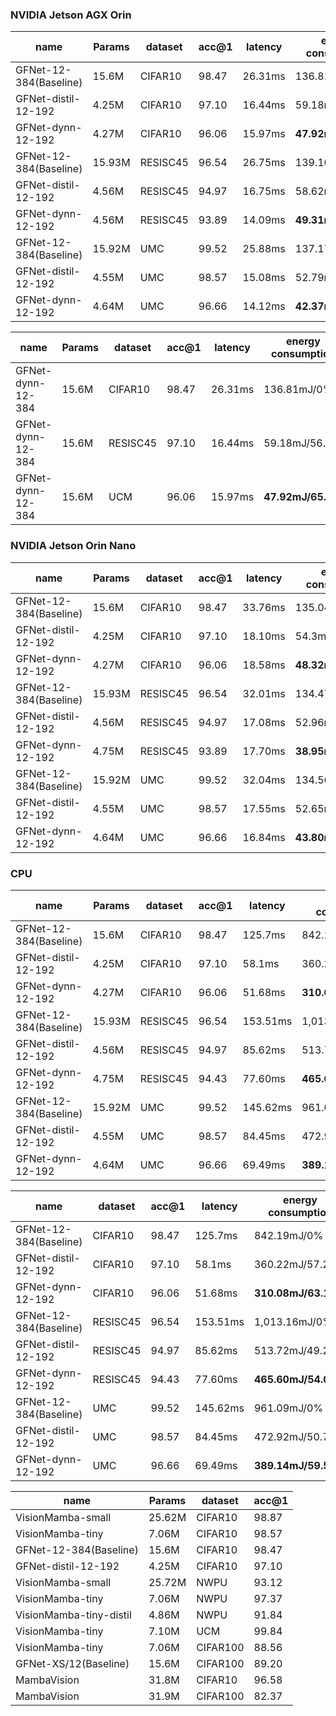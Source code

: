 ### NVIDIA Jetson AGX Orin
| name | Params | dataset | acc@1 | latency | energy consumption |
| --- | --- | --- | --- | --- | --- |
| GFNet-12-384(Baseline) | 15.6M | CIFAR10 | 98.47 | 26.31ms | 136.81mJ/0% |
| GFNet-distil-12-192 | 4.25M | CIFAR10 | 97.10 | 16.44ms | 59.18mJ/56.7% |
| GFNet-dynn-12-192 | 4.27M | CIFAR10 | 96.06 | 15.97ms | **47.92mJ/65.0%** |
| GFNet-12-384(Baseline) | 15.93M | RESISC45 | 96.54 | 26.75ms | 139.10mJ/0% |
| GFNet-distil-12-192 | 4.56M | RESISC45 | 94.97 | 16.75ms | 58.62mJ/57.85% |
| GFNet-dynn-12-192 | 4.56M | RESISC45 | 93.89 | 14.09ms | **49.31mJ/64.55%** |
| GFNet-12-384(Baseline) | 15.92M | UMC | 99.52 | 25.88ms | 137.17mJ/0% |
| GFNet-distil-12-192 | 4.55M | UMC | 98.57 | 15.08ms | 52.79mJ/61.51% |
| GFNet-dynn-12-192 | 4.64M | UMC | 96.66 | 14.12ms | **42.37mJ/69.11%** |

| name | Params | dataset | acc@1 | latency | energy consumption |
| --- | --- | --- | --- | --- | --- |
| GFNet-dynn-12-384 | 15.6M | CIFAR10 | 98.47 | 26.31ms | 136.81mJ/0% |
| GFNet-dynn-12-384 | 15.6M | RESISC45 | 97.10 | 16.44ms | 59.18mJ/56.7% |
| GFNet-dynn-12-384 | 15.6M | UCM | 96.06 | 15.97ms | **47.92mJ/65.0%** |


### NVIDIA Jetson Orin Nano
| name | Params | dataset | acc@1 | latency | energy consumption |
| --- | --- | --- | --- | --- | --- |
| GFNet-12-384(Baseline) | 15.6M | CIFAR10 | 98.47 | 33.76ms | 135.04mJ/0% |
| GFNet-distil-12-192 | 4.25M | CIFAR10 | 97.10 | 18.10ms | 54.3mJ/59.78% |
| GFNet-dynn-12-192 | 4.27M | CIFAR10 | 96.06 | 18.58ms | **48.32mJ/64.21%** |
| GFNet-12-384(Baseline) | 15.93M | RESISC45 | 96.54 | 32.01ms | 134.47mJ/0% |
| GFNet-distil-12-192 | 4.56M | RESISC45 | 94.97 | 17.08ms | 52.96mJ/60.61% |
| GFNet-dynn-12-192 | 4.75M | RESISC45 | 93.89 | 17.70ms | **38.95mJ/71.03%** |
| GFNet-12-384(Baseline) | 15.92M | UMC | 99.52 | 32.04ms | 134.56mJ/0% |
| GFNet-distil-12-192 | 4.55M | UMC | 98.57 | 17.55ms | 52.65mJ/60.87% |
| GFNet-dynn-12-192 | 4.64M | UMC | 96.66 | 16.84ms | **43.80mJ/67.44%** |
### CPU
| name | Params | dataset | acc@1 | latency | energy consumption |
| --- | --- | --- | --- | --- | --- |
| GFNet-12-384(Baseline) | 15.6M | CIFAR10 | 98.47 | 125.7ms | 842.19mJ/0% |
| GFNet-distil-12-192 | 4.25M | CIFAR10 | 97.10 | 58.1ms | 360.22mJ/57.23% |
| GFNet-dynn-12-192 | 4.27M | CIFAR10 | 96.06 | 51.68ms | **310.08mJ/63.18%** |
| GFNet-12-384(Baseline) | 15.93M | RESISC45 | 96.54 | 153.51ms | 1,013.16mJ/0% |
| GFNet-distil-12-192 | 4.56M | RESISC45 | 94.97 | 85.62ms | 513.72mJ/49.29% |
| GFNet-dynn-12-192 | 4.75M | RESISC45 | 94.43 | 77.60ms | **465.60mJ/54.04%** |
| GFNet-12-384(Baseline) | 15.92M | UMC | 99.52 | 145.62ms | 961.09mJ/0% |
| GFNet-distil-12-192 | 4.55M | UMC | 98.57 | 84.45ms | 472.92mJ/50.79% |
| GFNet-dynn-12-192 | 4.64M | UMC | 96.66 | 69.49ms | **389.14mJ/59.51%** |

| name | dataset | acc@1 | latency | energy consumption |
| --- | --- | --- | --- | --- |
| GFNet-12-384(Baseline) | CIFAR10 | 98.47 | 125.7ms | 842.19mJ/0% |
| GFNet-distil-12-192 | CIFAR10 | 97.10 | 58.1ms | 360.22mJ/57.23% |
| GFNet-dynn-12-192 | CIFAR10 | 96.06 | 51.68ms | **310.08mJ/63.18%** |
| GFNet-12-384(Baseline) | RESISC45 | 96.54 | 153.51ms | 1,013.16mJ/0% |
| GFNet-distil-12-192 | RESISC45 | 94.97 | 85.62ms | 513.72mJ/49.29% |
| GFNet-dynn-12-192 | RESISC45 | 94.43 | 77.60ms | **465.60mJ/54.04%** |
| GFNet-12-384(Baseline) | UMC | 99.52 | 145.62ms | 961.09mJ/0% |
| GFNet-distil-12-192 | UMC | 98.57 | 84.45ms | 472.92mJ/50.79% |
| GFNet-dynn-12-192 | UMC | 96.66 | 69.49ms | **389.14mJ/59.51%** |


| name | Params | dataset | acc@1 |
| --- | --- | --- | --- |
| VisionMamba-small | 25.62M | CIFAR10 | 98.87 |
| VisionMamba-tiny | 7.06M | CIFAR10 | 98.57 |
| GFNet-12-384(Baseline) | 15.6M | CIFAR10 | 98.47 |
| GFNet-distil-12-192 | 4.25M | CIFAR10 | 97.10 |
| VisionMamba-small | 25.72M | NWPU | 93.12 |
| VisionMamba-tiny | 7.06M | NWPU | 97.37 |
| VisionMamba-tiny-distil | 4.86M | NWPU | 91.84 |
| VisionMamba-tiny | 7.10M | UCM | 99.84 |
| VisionMamba-tiny | 7.06M | CIFAR100 | 88.56 |
| GFNet-XS/12(Baseline) | 15.6M | CIFAR100 | 89.20 |
| MambaVision | 31.8M | CIFAR10 | 96.58 |
| MambaVision | 31.9M | CIFAR100 | 82.37 |
